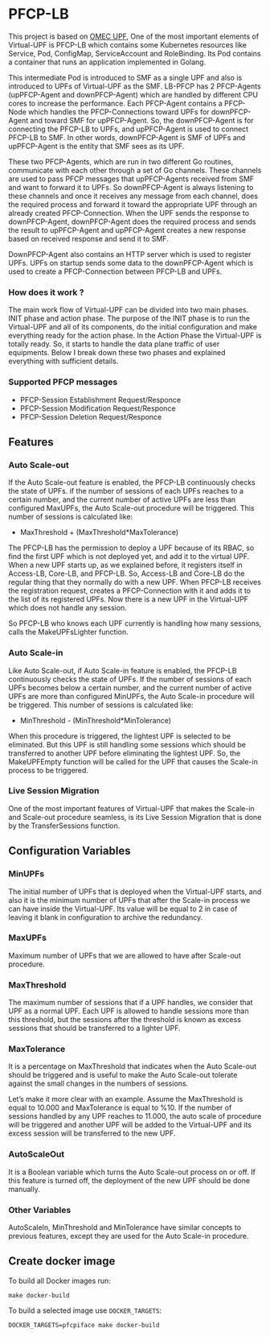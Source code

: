 <!--
SPDX-License-Identifier: Apache-2.0
-->

# PFCP-LB
This project is based on [OMEC UPF](https://github.com/omec-project/upf),
One of the most important elements of Virtual-UPF is PFCP-LB which contains some Kubernetes resources like Service, Pod, ConfigMap, ServiceAccount and RoleBinding. Its Pod contains a container that runs an application implemented in Golang.

This intermediate Pod is introduced to SMF as a single UPF and also is introduced to UPFs of Virtual-UPF as the SMF. LB-PFCP has 2 PFCP-Agents (upPFCP-Agent and downPFCP-Agent) which are handled by different CPU cores to increase the performance. Each PFCP-Agent contains a PFCP-Node which handles the PFCP-Connections toward UPFs for downPFCP-Agent and toward SMF for upPFCP-Agent. So, the downPFCP-Agent is for connecting the PFCP-LB to UPFs, and upPFCP-Agent is used to connect PFCP-LB to SMF. In other words, downPFCP-Agent is SMF of UPFs and upPFCP-Agent is the entity that SMF sees as its UPF.

These two PFCP-Agents, which are run in two different Go routines, communicate with each other through a set of Go channels. These channels are used to pass PFCP messages that upPFCP-Agents received from SMF and want to forward it to UPFs. So downPFCP-Agent is always listening to these channels and once it receives any message from each channel, does the required process and forward it toward the appropriate UPF through an already created PFCP-Connection. When the UPF sends the response to downPFCP-Agent, downPFCP-Agent does the required process and sends the result to upPFCP-Agent and upPFCP-Agent creates a new response based on received response and send it to SMF.

DownPFCP-Agent also contains an HTTP server which is used to register UPFs. UPFs on startup sends some data to the downPFCP-Agent which is used to create a PFCP-Connection between PFCP-LB and UPFs.

### How does it work ?
The main work flow of Virtual-UPF can be divided into two main phases. INIT phase and action phase. The purpose of the INIT phase is to run the Virtual-UPF and all of its components, do the initial configuration and make everything ready for the action phase. In the Action Phase the Virtual-UPF is totally ready. So, it starts to handle the data plane traffic of user equipments. Below I break down these two phases and explained everything with sufficient details.

### Supported PFCP messages
* PFCP-Session Establishment Request/Responce
* PFCP-Session Modification Request/Responce
* PFCP-Session Deletion Request/Responce

## Features
### Auto Scale-out
If the Auto Scale-out feature is enabled, the PFCP-LB continuously checks the state of UPFs. if the number of sessions of each UPFs reaches to a certain number, and the current number of active UPFs are less than configured MaxUPFs, the Auto Scale-out procedure will be triggered. This number of sessions is calculated like:
* MaxThreshold + (MaxThreshold*MaxTolerance)

The PFCP-LB has the permission to deploy a UPF because of its RBAC, so find the first UPF which is not deployed yet, and add it to the virtual UPF. When a new UPF starts up, as we explained before, it registers itself in Access-LB, Core-LB, and PFCP-LB. So, Access-LB and Core-LB do the regular thing that they normally do with a new UPF. When PFCP-LB receives the registration request, creates a PFCP-Connection with it and adds it to the list of its registered UPFs. Now there is a new UPF in the Virtual-UPF which does not handle any session. 

So PFCP-LB who knows each UPF currently is handling how many sessions, calls the MakeUPFsLighter function. 
### Auto Scale-in
Like Auto Scale-out, if Auto Scale-in feature is enabled, the PFCP-LB continuously checks the state of UPFs. If the number of sessions of each UPFs becomes below a certain number, and the current number of active UPFs are more than configured MinUPFs, the Auto Scale-in procedure will be triggered. This number of sessions is calculated like:

* MinThreshold - (MinThreshold*MinTolerance)

When this procedure is triggered, the lightest UPF is selected to be eliminated. But this UPF is still handling some sessions which should be transferred to another UPF before eliminating the lightest UPF. So, the MakeUPFEmpty function will be called for the UPF that causes the Scale-in process to be triggered. 

### Live Session Migration
One of the most important features of Virtual-UPF that makes the Scale-in and Scale-out procedure seamless, is its Live Session Migration that is done by the TransferSessions function.

## Configuration Variables

### MinUPFs
The initial number of UPFs that is deployed when the Virtual-UPF starts, and also it is the minimum number of UPFs that after the Scale-in process we can have inside the Virtual-UPF. Its value will be equal to 2 in case of leaving it blank in configuration to archive the redundancy.
###	MaxUPFs
Maximum number of UPFs that we are allowed to have after Scale-out procedure.
###	MaxThreshold
The maximum number of sessions that if a UPF handles, we consider that UPF as a normal UPF. Each UPF is allowed to handle sessions more than this threshold, but the sessions after the threshold is known as excess sessions that should be transferred to a lighter UPF.
###	MaxTolerance
It is a percentage on MaxThreshold that indicates when the Auto Scale-out should be triggered and is useful to make the Auto Scale-out tolerate against the small changes in the numbers of sessions. 

Let’s make it more clear with an example. Assume the MaxThreshold is equal to 10.000 and MaxTolerance is equal to %10. If the number of sessions handled by any UPF reaches to 11.000, the auto scale of procedure will be triggered and another UPF will be added to the Virtual-UPF and its excess session will be transferred to the new UPF.
###	AutoScaleOut
It is a Boolean variable which turns the Auto Scale-out process on or off. If this feature is turned off, the deployment of the new UPF should be done manually.
###	Other Variables
AutoScaleIn, MinThreshold and MinTolerance have similar concepts to previous features, except they are used for the Auto Scale-in procedure.

## Create docker image



To build all Docker images run:

```
make docker-build
```

To build a selected image use `DOCKER_TARGETS`:

```
DOCKER_TARGETS=pfcpiface make docker-build
```
